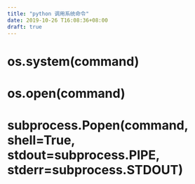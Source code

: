 ```yaml
---
title: "python 调用系统命令"
date: 2019-10-26 T16:08:36+08:00
draft: true
---
```



# os.system(command)

# os.open(command)

# subprocess.Popen(command, shell=True, stdout=subprocess.PIPE, stderr=subprocess.STDOUT)


